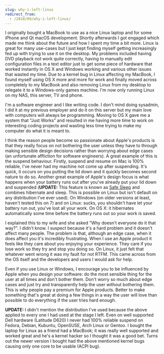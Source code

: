 ```yaml
---
slug: why-i-left-linux
redirect_from:
  - /2010/09/why-i-left-linux/
---
```

I originally bought a MacBook to use as a nice Linux laptop and for some iPhone and Qt macOS development. Shortly afterwards I got engaged which made me think about the future and how I spent my time a bit more. Linux is great for many use-cases but I just kept finding myself getting increasingly fed up with trying to use it on the desktop. My problems included having DVD playback not work quite correctly, having to manually edit configuration files in a text editor just to get some piece of hardware that worked instantly in OS X and Windows working and various other issues that wasted my time. Due to a kernel bug in Linux affecting my MacBook, I found myself using OS X more and more for work and finally moved across completely to my MacBook and also removing Linux from my desktop to relegate it to a Windows-only games machine. I'm now only running Linux on my NAS, this server, TV and phone.

I'm a software engineer and I like writing code. I don't mind doing sysadmin, I did it at my previous employer and do it on this server but my main love with computers will always be programming. Moving to OS X gave me a system that "Just Works" and resulted in me having more time to work on interesting coding projects and wasting less time trying to make my computer do what it is meant to.

I think the reason people become so passionate about Apple's products is that they really focus on not bothering the user unless they have to through making sensible design decisions rather than worrying about edge cases (an unfortunate affliction for software engineers). A great example of this is the suspend behaviour. Firstly, suspend and resume on Mac is 100% reliable, I've never had my machine not come up after suspending. It's quick, it occurs on you putting the lid down and it quickly becomes second nature to do so. Another great example of Apple's design focus is what happens when your battery runs out after you've already put your lid down and suspended (**UPDATE:** This feature is known as <a href="http://en.wikipedia.org/wiki/Hibernation_(computing)#Mac_OS_X">Safe Sleep</a> and combines hibernate and sleep. This is possible on Linux but isn't default on any distribution I've ever used). On Windows (on older versions at least, haven't tested this on 7) and on Linux: sucks, you shouldn't have let your battery run out, you've lost all your work. On OS X: it hibernates automatically some time before the battery runs out so your work is saved.

I explained this to my wife and she asked "Why doesn't everyone do it that way?". I didn't know. I suspect because it's a hard problem and it doesn't affect many people. The problem is that, although an edge case, when it does affect you it's incredibly frustrating. When I use an Apple product it feels like they care about you enjoying your experience. They care if you lose work so they try and stop you doing so. On Linux, it just felt that whatever went wrong it was my fault for not RTFM. This came across from the OS itself and the developers and users I would ask for help.

Even if you use Linux or Windows, I encourage you to be influenced by Apple when you design your software: do the most sensible thing for the user at all times and don't bother them. Don't worry so much about edge cases and just try and transparently help the user without bothering them. This is why people pay a premium for Apple products. Better to make something that's great at doing a few things in a way the user will love than possible to do everything if the user tries hard enough.

**UPDATE:** I didn't mention the distribution I've used because the above applied to every one I had used at the stage I left. Even on well supported Dell hardware (Latitude D620) I never had 100% reliable suspend on Fedora, Debian, Kubuntu, OpenSUSE, Arch Linux or Gentoo. I bought the laptop for Linux as a friend had a MacBook; it was really well supported and worked great and he's a kernel hacker so I thought it was a good bet. Turns out the newer version I bought had the above mentioned kernel bugs causing only one core to be usable (ACPI bug).
